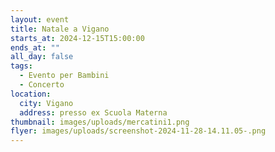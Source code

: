 ```yaml
---
layout: event
title: Natale a Vigano
starts_at: 2024-12-15T15:00:00
ends_at: ""
all_day: false
tags:
  - Evento per Bambini
  - Concerto
location:
  city: Vigano
  address: presso ex Scuola Materna
thumbnail: images/uploads/mercatini1.png
flyer: images/uploads/screenshot-2024-11-28-14.11.05-.png
---
```


